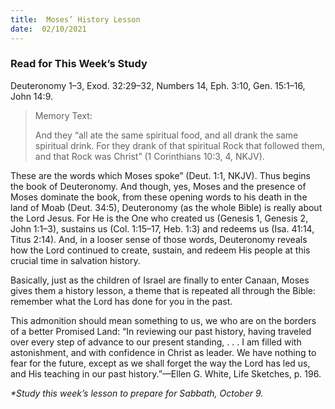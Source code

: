 ```yaml
---
title:  Moses’ History Lesson
date:  02/10/2021
---
```


### Read for This Week’s Study
Deuteronomy 1–3, Exod. 32:29–32, Numbers 14, Eph. 3:10, Gen. 15:1–16, John 14:9.

> <p>Memory Text:</p>
> And they “all ate the same spiritual food, and all drank the same spiritual drink. For they drank of that spiritual Rock that followed them, and that Rock was Christ” (1 Corinthians 10:3, 4, NKJV).

These are the words which Moses spoke” (Deut. 1:1, NKJV). Thus begins the book of Deuteronomy. And though, yes, Moses and the presence of Moses dominate the book, from these opening words to his death in the land of Moab (Deut. 34:5), Deuteronomy (as the whole Bible) is really about the Lord Jesus. For He is the One who created us (Genesis 1, Genesis 2, John 1:1–3), sustains us (Col. 1:15–17, Heb. 1:3) and redeems us (Isa. 41:14, Titus 2:14). And, in a looser sense of those words, Deuteronomy reveals how the Lord continued to create, sustain, and redeem His people at this crucial time in salvation history.

Basically, just as the children of Israel are finally to enter Canaan, Moses gives them a history lesson, a theme that is repeated all through the Bible: remember what the Lord has done for you in the past.

This admonition should mean something to us, we who are on the borders of a better Promised Land: “In reviewing our past history, having traveled over every step of advance to our present standing, . . . I am filled with astonishment, and with confidence in Christ as leader. We have nothing to fear for the future, except as we shall forget the way the Lord has led us, and His teaching in our past history.”—Ellen G. White, Life Sketches, p. 196.

_*Study this week’s lesson to prepare for Sabbath, October 9._